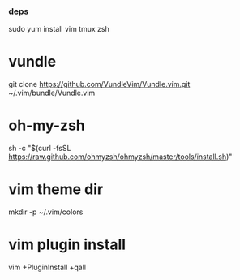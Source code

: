 ### deps

sudo yum install vim tmux zsh

# vundle
git clone https://github.com/VundleVim/Vundle.vim.git ~/.vim/bundle/Vundle.vim

# oh-my-zsh
sh -c "$(curl -fsSL https://raw.github.com/ohmyzsh/ohmyzsh/master/tools/install.sh)"

# vim theme dir
mkdir -p ~/.vim/colors

# vim plugin install
vim +PluginInstall +qall
